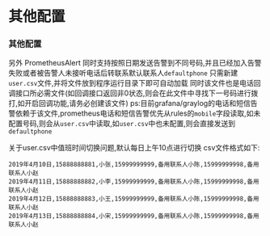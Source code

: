 # 其他配置



### 其他配置

另外 PrometheusAlert 同时支持按照日期发送告警到不同号码,并且已经加入告警失败或者被告警人未接听电话后转联系默认联系人`defaultphone` 只需新建`user.csv`文件,并将文件放到程序运行目录下即可自动加载 同时该文件也是电话回调接口所必需文件\(如回调接口返回非0状态,则会在此文件中寻找下一号码进行拨打,如开启回调功能,请务必创建该文件\) ps:目前grafana/graylog的电话和短信告警依赖于该文件,prometheus电话和短信告警优先从rules的`mobile`字段读取,如未配置号码,则会从`user.csv`中读取,如`user.csv`中也未配置,则会直接发送到`defaultphone`

关于user.csv中值班时间切换问题,默认每日上午10点进行切换 csv文件格式如下:

```text
2019年4月10日,15888888881,小张,15999999999,备用联系人小陈,15999999998,备用联系人小赵
2019年4月11日,15888888882,小李,15999999999,备用联系人小陈,15999999998,备用联系人小赵
2019年4月12日,15888888883,小王,15999999999,备用联系人小陈,15999999998,备用联系人小赵
2019年4月13日,15888888884,小宋,15999999999,备用联系人小陈,15999999998,备用联系人小赵
```

